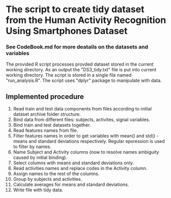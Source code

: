 # The script to create tidy dataset from the Human Activity Recognition Using Smartphones Dataset
### See CodeBook.md for more deatails on the datasets and variables

The provided R script processes provded dataset stored in the current working directory.
As an output the "DS3_tidy.txt" file is put into current working directory.
The script is stored in a single file named "run_analysis.R".
The script uses "dplyr" package to manipulate with data.

## Implemented procedure
1. Read train and test data components from files according to initial dataset archive folder structure.
2. Bind data from different files: subjects, activites, signal variables.
3. Bind train and test datasets together.
4. Read features names from file.
5. Filter features names in order to get variables with mean() and std() - means and standard deviations respectively. Regular epxression is used to filter by names.
6. Name Subject and Activity columns (now to resolve names ambiguity caused by initial binding).
7. Select columns with means and standard deviations only.
8. Read activities names and replace codes in the Activity column.
9. Assign names to the rest of the columns.
10. Group by subjects and activities.
11. Calculate averages for means and standard deviations.
12. Write file with tidy data.